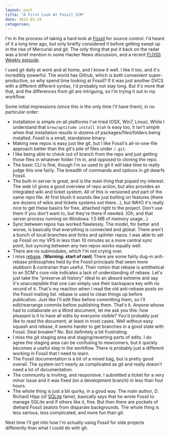 ```yaml
---
layout: post
title: "A First Look At Fossil SCM"
date: 2015-01-29
categories:
---
```

I'm in the process of taking a hard look at [Fossil](http://www.fossil-scm.org/) for source control. I'd heard
of it a long time ago, but only briefly considered it before getting swept up in the
rise of Mercurial and git. The only thing that put it back on the radar was a 
brief mention in some Hacker News discussion, and a recent [FLOSS Weekly
episode](http://twit.tv/show/floss-weekly/320).

I used git daily at work and at home, and I know it well. I like it too, and it's incredibly powerful.  The world has Github, which is both convenient super-productive, 
so why spend time looking at Fossil? If it was just another DVCS with a different
different syntax, I'd probably not stay long. But it's more that that, and the 
differences from git are intriguing, so I'm trying it out in my workflow.

Some initial impressions (since this is the only time I'll have them), in no
particular order:

- Installation is simple on all platforms I've tried (OSX, Win7, Linux).  While I understand that `brew/aptitude install blah` is easy too, it isn't _simple_ when
that installation results in dozens of packages/files/folders being installed. Fossil is a small, standalone
binary.
- Making new repos is easy just like git, but I like Fossil's all-in-one-file approach better than the git's pile of files under `/.git`.
- I like being able to check out of branch from the repo and just getting those files in whatever folder I'm in,
and opposed to cloning the repo.
- The basic CLI is fine, though I'm so used to git it will take time to really judge this one fairly. The breadth of commands and options in git dwarfs Fossil.
- The built-in server is great, and is the main thing that piqued my interest. The web UI gives a good overview of repo action, but also provides an integrated wiki and ticket system. All of this is versioned and part of the same repo file. At first blush it sounds like just bolting on features (there are dozens of wikis and tickets systems out there...), but IMHO it's really nice to get these basics for free, attached right to the project. Don't use them if you don't want to, but they're there if needed.  (Oh, and that server process running on Windows: 1.5 MB of memory usage...)
- Sync between repos has worked flawlessly. The model, for better and worse, is
basically that everything is connected and global. There aren't a bunch of local
branches and forks and splinter repos.  I was able to set up Fossil on my VPS
in less than 10 minutes as a more central sync point, but syncing between
any two repos works equally well.
- There are no submodules, which I'm not crying over.
- I miss [rebase](https://www.kernel.org/pub/software/scm/git/docs/git-rebase.html). (**Warning: start of rant**) There are some fairly dug-in anti-rebase philosophies held by the
Fossil principals that seem more stubborn & contrarian than useful. Their notion
that rebase is antithetical to an SCM's core role indicates a lack of understanding
of rebase. Let's just take the "preserve all history" ideal to an absurd extreme and
say it's unacceptable that one can simply use their backspace key with no record of it. That's my reaction when I read the old anti-rebase posts on the Fossil mailing list.
rebase is used to clean things up before publication.  Just like I'll edit files before
committing them, so I'll edit/rearrange commits before publishing them. That's it.
Anyone whose had to collaborate on a Word document, let me ask you
this: how pleasant is it to have all edits by everyone visible? You'd probably just
like to read the document, at least in most cases. Well without easy squash and
rebase, it seems harder to get branches in a good state with Fossil. Deal breaker? No. But definitely a bit frustrating.
- I miss the git staging area and staging/reverting parts of edits. I do agree
the staging area can be confusing to newcomers, but it quickly becomes a 
useful step in the workflow. There is probably just a different working in Fossil
that I need to learn.
- The Fossil documentation is a bit of a mixed bag, but is pretty good overall.
The system isn't nearly as complicated as git and really doesn't need a lot of
documentation.
- The community is inviting, and responsive. I submitted a 
ticket for a very minor issue and it was fixed (on a development branch) in 
less than four hours.
- The whole thing is just a bit quirky, in a good way. The main author, D. Richard
Hipp (of [SQLite](http://www.sqlite.org/) fame), basically says that he wrote Fossil to manage SQLite and if others like it, fine. But then there are pockets of diehard Fossil zealots from
disparate backgrounds. The whole thing is less serious, less complicated, and
more fun than git.

Next time I'll get into how I'm actually using Fossil for side projects differently
than what I could do with git.
